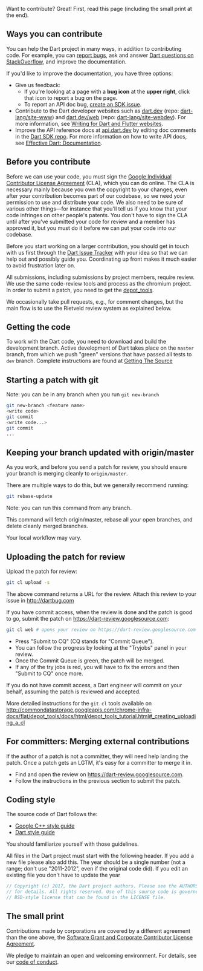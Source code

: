 Want to contribute? Great! First, read this page (including the small print at the end).

## Ways you can contribute

You can help the Dart project in many ways, in addition to contributing code. For example, you can [report bugs](http://dartbug.com), ask and answer [Dart questions on StackOverflow](http://stackoverflow.com/questions/tagged/dart), and improve the documentation.

If you'd like to improve the documentation, you have three options:

  * Give us feedback:
    * If you're looking at a page with a **bug icon** at the **upper right**,
      click that icon to report a bug on the page.
    * To report an API doc bug,
      [create an SDK issue](https://github.com/dart-lang/sdk/issues/new?title=API%20doc%20issue:).
  * Contribute to the Dart developer websites such as [dart.dev](https://dart.dev) (repo: [dart-lang/site-www](https://github.com/dart-lang/site-www)) and [dart.dev/web](https://dart.dev/web) (repo: [dart-lang/site-webdev](https://github.com/dart-lang/site-webdev)). For more information, see [Writing for Dart and Flutter websites](https://github.com/dart-lang/site-shared/wiki/Writing-for-Dart-and-Flutter-websites).
  * Improve the API reference docs at [api.dart.dev](https://api.dart.dev) by editing doc comments in the [Dart SDK repo](https://github.com/dart-lang/sdk/tree/master/sdk/lib). For more information on how to write API docs, see [Effective Dart: Documentation](https://dart.dev/guides/language/effective-dart/documentation).

## Before you contribute

Before we can use your code, you must sign the [Google Individual Contributor License Agreement](https://developers.google.com/open-source/cla/individual) (CLA), which you can do online.  The CLA is necessary mainly because you own the copyright to your changes, even after your contribution becomes part of our codebase, so we need your permission to use and distribute your code.  We also need to be sure of various other things—for instance that you'll tell us if you know that your code infringes on other people's patents.  You don't have to sign the CLA until after you've submitted your code for review and a member has approved it, but you must do it before we can put your code into our codebase.

Before you start working on a larger contribution, you should get in touch with us first through the  [Dart Issue Tracker](https://dartbug.com) with your idea so that we can help out and possibly guide you. Coordinating up front makes it much easier to avoid frustration later on.

All submissions, including submissions by project members, require review.  We use the same code-review tools and process as the chromium project.  In order to submit a patch, you need to get the [depot\_tools](http://dev.chromium.org/developers/how-tos/depottools).

We occasionally take pull requests, e.g., for comment changes, but the main flow is to use the Rietveld review system as explained below.

## Getting the code

To work with the Dart code, you need to download and build the development branch. Active development of Dart takes place on the `master` branch, from which we push "green" versions that have passed all tests to `dev` branch. Complete instructions are found at [Getting The Source](https://github.com/dart-lang/sdk/wiki/Building#getting-the-source)

## Starting a patch with git

Note: you can be in any branch when you run `git new-branch`

```bash
git new-branch <feature name>
<write code>
git commit
<write code...>
git commit
...
```

## Keeping your branch updated with origin/master

As you work, and before you send a patch for review, you should
ensure your branch is merging cleanly to `origin/master`.

There are multiple ways to do this, but we generally recommend
running:

```bash
git rebase-update
```

Note: you can run this command from any branch.

This command will fetch
origin/master, rebase all your open branches, and delete
cleanly merged branches.

Your local workflow may vary.

## Uploading the patch for review

Upload the patch for review:

```bash
git cl upload -s
```

The above command returns a URL for the review. Attach this review to your issue in http://dartbug.com

If you have commit access, when the review is done and the patch is good to go, submit the patch on https://dart-review.googlesource.com:

```bash
git cl web # opens your review on https://dart-review.googlesource.com
```

*   Press "Submit to CQ" (CQ stands for "Commit Queue").
*   You can follow the progress by looking at the "Tryjobs" panel in your review.
*   Once the Commit Queue is green, the patch will be merged.
*   If any of the try jobs is red, you will have to fix the errors and then "Submit to CQ" once more.

If you do not have commit access, a Dart engineer will commit on your behalf, assuming the patch is reviewed and accepted.

More detailed instructions for the `git cl` tools available on http://commondatastorage.googleapis.com/chrome-infra-docs/flat/depot_tools/docs/html/depot_tools_tutorial.html#_creating_uploading_a_cl

## For committers: Merging external contributions

If the author of a patch is not a committer, they will need help landing the patch.
Once a patch gets an LGTM, it's easy for a committer to merge it in.

* Find and open the review on https://dart-review.googlesource.com.
* Follow the instructions in the previous section to submit the patch.

## Coding style

The source code of Dart follows the:

  * [Google C++ style guide](https://google.github.io/styleguide/cppguide.html)
  * [Dart style guide](https://www.dartlang.org/articles/style-guide/)

You should familiarize yourself with those guidelines.

All files in the Dart project must start with the following header. If you add a new file please also add this. The year should be a single number (not a range; don't use "2011-2012", even if the original code did).  If you edit an existing file you don't have to update the year

```dart
// Copyright (c) 2017, the Dart project authors. Please see the AUTHORS file
// for details. All rights reserved. Use of this source code is governed by a
// BSD-style license that can be found in the LICENSE file.
```


## The small print

Contributions made by corporations are covered by a different agreement than the one above, the [Software Grant and Corporate Contributor License Agreement](http://code.google.com/legal/corporate-cla-v1.0.html).

We pledge to maintain an open and welcoming environment. For details, see our [code of conduct](https://dart.dev/code-of-conduct).
